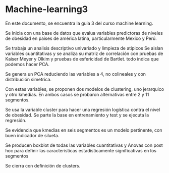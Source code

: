 # Machine-learning3

En este documento, se encuentra la guia 3 del curso machine learning.

Se inicia con una base de datos que evalua variables predictoras de niveles de obesidad en paises de américa latina, particularmente Mexico y Perú.

Se trabaja un analisis descriptivo univariado y limpieza de atipicos
Se aislan variables cuantitativas y se analiza su matriz de correlación con pruebas de Kaiser Meyer y Olkim y pruebas de esfericidad de Bartlet. todo indica que podemos hacer PCA.

Se genera un PCA reduciendo las variables a 4, no colineales y con distribución simetrica.

Con estas variables, se proponen dos modelos de clustering, uno jerarquico y otro kmedias. En ambos casos se probaron alternativas entre 2 y 11 segmentos.

Se usa la variable cluster para hacer una regresión logística contra el nivel de obesidad. Se parte la base en entrenamiento y test y se ejecuta la regresión.

Se evidencia que kmedias en seis segmentos es un modelo pertinente, con buen indicador de silueta.

Se producen boxblot de todas las variables cuantitativas y Anovas con post hoc para definir las caracteristicas estadísticamente significativas en los segmentos

Se cierra con definición de clusters.
